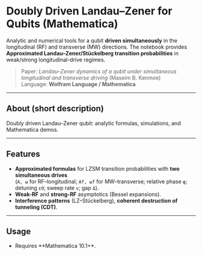 # Doubly Driven Landau–Zener for Qubits (Mathematica)

Analytic and numerical tools for a qubit **driven simultaneously** in the longitudinal (RF) and transverse (MW) directions. 
The notebook provides **Approximated Landau–Zener/Stückelberg transition probabilities** in weak/strong longitudinal-drive regimes.

> Paper: *Landau–Zener dynamics of a qubit under simultaneous longitudinal and transverse driving* (Maseim B. Kenmoe)  
> Language: **Wolfram Language / Mathematica**

---

## About (short description)
Doubly driven Landau–Zener qubit: analytic formulas, simulations, and Mathematica demos.

---

## Features

- **Approximated formulas** for LZSM transition probabilities with **two simultaneous drives**  
  (`A, ω` for RF–longitudinal; `Af, ωf` for MW–transverse; relative phase `φ`; detuning `ε0`; sweep rate `v`; gap `Δ`).
- **Weak-RF** and **strong-RF** asymptotics (Bessel expansions).
- **Interference patterns** (LZ–Stückelberg), **coherent destruction of tunneling (CDT)**.

---

## Usage

- Requires **Mathematica 10.1+*.
